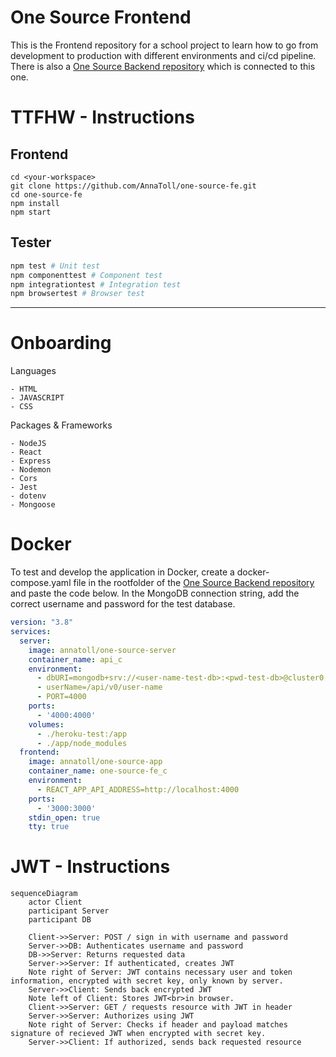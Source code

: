 # One Source Frontend

This is the Frontend repository for a school project to learn how to go from development to production with different environments and ci/cd pipeline. There is also a [One Source Backend repository](https://github.com/nillali/heroku-test) which is connected to this one.

# TTFHW - Instructions

## Frontend
```
cd <your-workspace>  
git clone https://github.com/AnnaToll/one-source-fe.git    
cd one-source-fe  
npm install
npm start  
``` 
## Tester  
```bash
npm test # Unit test  
npm componenttest # Component test  
npm integrationtest # Integration test  
npm browsertest # Browser test
``` 

***

# Onboarding
Languages
```
- HTML
- JAVASCRIPT
- CSS
```

Packages & Frameworks
```
- NodeJS
- React
- Express  
- Nodemon  
- Cors
- Jest
- dotenv
- Mongoose
```
# Docker
To test and develop the application in Docker, create a docker-compose.yaml file in the rootfolder of the [One Source Backend repository](https://github.com/nillali/heroku-test) and paste the code below. In the MongoDB connection string, add the correct username and password for the test database. 
```yaml
version: "3.8"
services:
  server:
    image: annatoll/one-source-server
    container_name: api_c
    environment:
      - dbURI=mongodb+srv://<user-name-test-db>:<pwd-test-db>@cluster0.wtkif.mongodb.net/OneSourceComponentTest?retryWrites=true&w=majority
      - userName=/api/v0/user-name
      - PORT=4000
    ports:
      - '4000:4000'
    volumes:
      - ./heroku-test:/app
      - ./app/node_modules
  frontend:
    image: annatoll/one-source-app
    container_name: one-source-fe_c
    environment:
      - REACT_APP_API_ADDRESS=http://localhost:4000
    ports: 
      - '3000:3000'
    stdin_open: true
    tty: true  
```
# JWT - Instructions
```mermaid
sequenceDiagram
	actor Client
	participant Server
	participant DB

	Client->>Server: POST / sign in with username and password
	Server->>DB: Authenticates username and password
	DB->>Server: Returns requested data
	Server->>Server: If authenticated, creates JWT
	Note right of Server: JWT contains necessary user and token information, encrypted with secret key, only known by server.
	Server->>Client: Sends back encrypted JWT
	Note left of Client: Stores JWT<br>in browser.
	Client->>Server: GET / requests resource with JWT in header
	Server->>Server: Authorizes using JWT
	Note right of Server: Checks if header and payload matches signature of recieved JWT when encrypted with secret key.
	Server->>Client: If authorized, sends back requested resource
```
